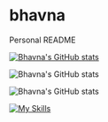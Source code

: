 # bhavna
Personal README

[![Bhavna's GitHub stats](https://github-readme-stats.vercel.app/api?username=bhavna3)](https://github.com/bhavna3/github-readme-stats)

![Bhavna's GitHub stats](https://github-readme-stats.vercel.app/api?username=bhavna3&show=reviews,discussions_started,discussions_answered,prs_merged,prs_merged_percentage)

![Bhavna's GitHub stats](https://github-readme-stats.vercel.app/api?username=bhavna3&show_icons=true)

[![My Skills](https://skillicons.dev/icons?i=js,html,css,python)](https://skillicons.dev)
